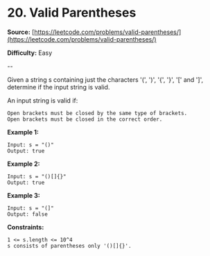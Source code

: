 # 20. Valid Parentheses


**Source:** [https://leetcode.com/problems/valid-parentheses/](https://leetcode.com/problems/valid-parentheses/)
 
**Difficulty:** Easy

--

Given a string s containing just the characters '(', ')', '{', '}', '[' and ']', determine if the input string is valid.

An input string is valid if:

    Open brackets must be closed by the same type of brackets.
    Open brackets must be closed in the correct order.

**Example 1:**

	Input: s = "()"
	Output: true

**Example 2:**

	Input: s = "()[]{}"
	Output: true

**Example 3:**

	Input: s = "(]"
	Output: false

**Constraints:**

    1 <= s.length <= 10^4
    s consists of parentheses only '()[]{}'.


